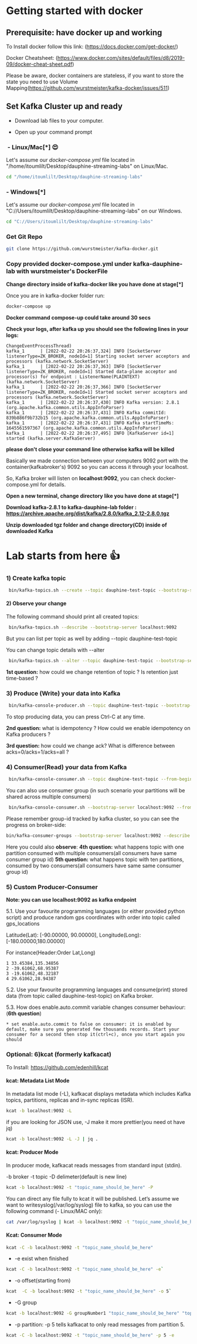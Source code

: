 
# Getting started with docker

## Prerequisite: have docker up and working

To Install docker follow this link: (<https://docs.docker.com/get-docker/>)

Docker Cheatsheet: (<https://www.docker.com/sites/default/files/d8/2019-09/docker-cheat-sheet.pdf>)

Please be aware, docker containers are stateless, if you want to store the state you need to use Volume Mapping(<https://github.com/wurstmeister/kafka-docker/issues/511>)

## Set Kafka Cluster up and ready

* Download lab files to your computer.

* Open up your command prompt

###  - Linux/Mac[*] 😍

Let's assume our *docker-compose.yml* file located in "/home/itoumlilt/Desktop/dauphine-streaming-labs" on Linux/Mac.

``` bash
cd "/home/itoumlilt/Desktop/dauphine-streaming-labs"
```

### - Windows[*]

Let's assume our *docker-compose.yml* file located in "C://Users/itoumlilt/Desktop/dauphine-streaming-labs" on our Windows.

``` bash
cd "C://Users/itoumlilt/Desktop/dauphine-streaming-labs"
```

### Get Git Repo

``` bash 
git clone https://github.com/wurstmeister/kafka-docker.git 
```

### Copy provided docker-compose.yml under kafka-dauphine-lab with wurstmeister's DockerFile

**Change directory inside of kafka-docker like you have done at stage[*]**

Once you are in kafka-docker folder run:

``` bash
docker-compose up
```

**Docker command compose-up could take around 30 secs**

**Check your logs, after kafka up you should see the following lines in your logs:**

```logs
ChangeEventProcessThread)
kafka_1      | [2022-02-22 20:26:37,324] INFO [SocketServer listenerType=ZK_BROKER, nodeId=1] Starting socket server acceptors and processors (kafka.network.SocketServer)
kafka_1      | [2022-02-22 20:26:37,363] INFO [SocketServer listenerType=ZK_BROKER, nodeId=1] Started data-plane acceptor and processor(s) for endpoint : ListenerName(PLAINTEXT) (kafka.network.SocketServer)
kafka_1      | [2022-02-22 20:26:37,366] INFO [SocketServer listenerType=ZK_BROKER, nodeId=1] Started socket server acceptors and processors (kafka.network.SocketServer)
kafka_1      | [2022-02-22 20:26:37,430] INFO Kafka version: 2.8.1 (org.apache.kafka.common.utils.AppInfoParser)
kafka_1      | [2022-02-22 20:26:37,431] INFO Kafka commitId: 839b886f9b732b15 (org.apache.kafka.common.utils.AppInfoParser)
kafka_1      | [2022-02-22 20:26:37,431] INFO Kafka startTimeMs: 1645561597367 (org.apache.kafka.common.utils.AppInfoParser)
kafka_1      | [2022-02-22 20:26:37,495] INFO [KafkaServer id=1] started (kafka.server.KafkaServer)
```

**please don't close your command line otherwise kafka will be killed**

Basically we made connection between your computers 9092 port with the container(kafkabroker's) 9092 so you can access it through your localhost.

So, Kafka broker will listen on **localhost:9092**, you can check docker-compose.yml for details.

**Open a new terminal, change directory like you have done at stage[*]**

**Download kafka-2.8.1 to kafka-dauphine-lab folder : <https://archive.apache.org/dist/kafka/2.8.0/kafka_2.12-2.8.0.tgz>**

**Unzip downloaded tgz folder and change directory(CD) inside of downloaded Kafka**

# Lab starts from here 👍

### 1) Create kafka topic

```bash
 bin/kafka-topics.sh --create --topic dauphine-test-topic --bootstrap-server localhost:9092
```

#### 2) Observe your change

The following command should print all created topics:

```bash
 bin/kafka-topics.sh --describe --bootstrap-server localhost:9092
```

But you can list per topic as well by adding --topic dauphine-test-topic

You can change topic details with --alter
```bash
 bin/kafka-topics.sh --alter --topic dauphine-test-topic --bootstrap-server localhost:9092
```

**1st question:** how could we change retention of topic ? Is retention just time-based ?

### 3) Produce (Write) your data into Kafka

```bash
 bin/kafka-console-producer.sh --topic dauphine-test-topic --bootstrap-server localhost:9092
```

 To stop producing data, you can press Ctrl-C at any time.

**2nd question:** what is idempotency ? How could we enable idempotency on Kafka producers ?

**3rd question:** how could we change ack? What is difference between acks=0/acks=1/acks=all ?

### 4) Consumer(Read) your data from Kafka

```bash
 bin/kafka-console-consumer.sh --topic dauphine-test-topic --from-beginning --bootstrap-server localhost:9092
```

You can also use consumer group (in such scenario your partitions will be shared across multiple consumers)

```bash
 bin/kafka-console-consumer.sh --bootstrap-server localhost:9092 --from-beginning --topic dauphine-test-topic --consumer-property group.id=my-consumer-first-group
```

Please remember group-id tracked by kafka cluster, so you can see the progress on broker-side:

```bash
bin/kafka-consumer-groups --bootstrap-server localhost:9092 --describe --group foo
```

Here you could also **observe**:
**4th question:** what happens topic with one partition consumed with multiple consumers(all consumers have same consumer group id)
**5th question:** what happens topic with ten partitions, consumed by two consumers(all consumers have same  same consumer group id)

### 5) Custom Producer-Consumer

**Note: you can use localhost:9092 as kafka endpoint**

5.1. Use your favourite programming languages (or either provided python script) and produce random gps coordinates with order into topic called gps_locations

Latitude(Lat): [-90.00000, 90.00000], Longitude(Long): [-180.00000,180.00000]

For instance(Header:Order Lat,Long)

```
1 33.45384,135.34856
2 -39.61062,68.95387
3 -19.61062,48.32187
4 29.61062,28.94387
```

5.2. Use your favourite programming languages and consume(print) stored data (from topic called dauphine-test-topic) on Kafka broker.

5.3. How does enable.auto.commit variable changes consumer behaviour:(**6th question**)

    * set enable.auto.commit to false on consumer: it is enabled by default, make sure you generated few thousands records. Start your consumer for a second then stop it(ctrl+c), once you start again you should

### Optional: 6)kcat (formerly kafkacat)

To Install: <https://github.com/edenhill/kcat>

#### kcat: Metadata List Mode

In metadata list mode (-L), kafkacat displays metadata which includes Kafka topics, partitions, replicas and in-sync replicas (ISR).

``` bash
kcat -b localhost:9092 -L
```

if you are looking for JSON use, -J make it more prettier(you need ot have jq)

```bash
kcat -b localhost:9092 -L -J | jq .
```

#### kcat: Producer Mode

In producer mode, kafkacat reads messages from standard input (stdin).

-b broker -t topic -D delimeter(default is new line)

``` bash
kcat -b localhost:9092 -t "topic_name_should_be_here" -P
```

You can direct any file fully to kcat it will be published. Let’s assume we want to writesyslog(/var/log/syslog) file to kafka, so you can use the following command (- Linux/MAC only):

``` bash
cat /var/log/syslog | kcat -b localhost:9092 -t "topic_name_should_be_here" -z snappy
```

#### Kcat: Consumer Mode

``` bash
kcat -C -b localhost:9092 -t "topic_name_should_be_here"
```

* -e exist when finished

``` bash
kcat -C -b localhost:9092 -t "topic_name_should_be_here" -e`
```

* -o offset(starting from)

``` bash
kcat  -C -b localhost:9092 -t "topic_name_should_be_here" -o 5`
```

* -G group

``` bash
kcat -b localhost:9092 -G groupNumber1 "topic_name_should_be_here" "topic2_name_should_be_here"
```

* -p partition: -p 5 tells kafkacat to only read messages from partition 5.

``` bash
kcat -C -b localhost:9092 -t "topic_name_should_be_here" -p 5 -e
```
